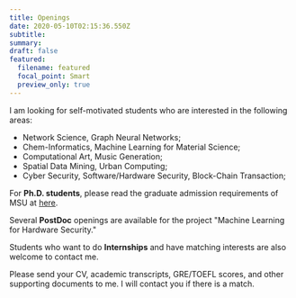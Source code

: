```yaml
---
title: Openings
date: 2020-05-10T02:15:36.550Z
subtitle:
summary:
draft: false
featured:
  filename: featured
  focal_point: Smart
  preview_only: true
---
```

I am looking for self-motivated students who are interested in the following areas:
- Network Science, Graph Neural Networks;
- Chem-Informatics, Machine Learning for Material Science;
- Computational Art, Music Generation;
- Spatial Data Mining, Urban Computing;
- Cyber Security, Software/Hardware Security, Block-Chain Transaction;

For **Ph.D. students**, please read the graduate admission requirements of MSU at [here](https://www.cse.msstate.edu/grad/).

Several **PostDoc** openings are available for the project "Machine Learning for Hardware Security."

Students who want to do **Internships** and have matching interests are also welcome to contact me.

Please send your CV, academic transcripts, GRE/TOEFL scores, and other supporting documents to me. I will contact you if there is a match.
